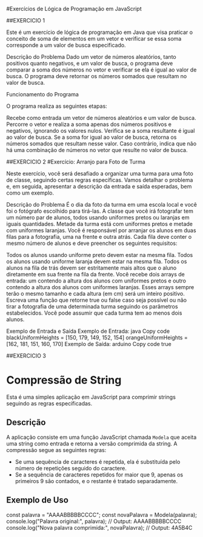 
#Exercícios de Lógica de Programação em JavaScript

##EXERCICIO 1

Este é um exercício de lógica de programação em Java que visa praticar o conceito de soma de elementos em um vetor e verificar se essa soma corresponde a um valor de busca especificado.

Descrição do Problema
Dado um vetor de números aleatórios, tanto positivos quanto negativos, e um valor de busca, o programa deve comparar a soma dos números no vetor e verificar se ela é igual ao valor de busca. 
O programa deve retornar os números somados que resultam no valor de busca.

Funcionamento do Programa

O programa realiza as seguintes etapas:

Recebe como entrada um vetor de números aleatórios e um valor de busca.
Percorre o vetor e realiza a soma apenas dos números positivos e negativos, ignorando os valores nulos.
Verifica se a soma resultante é igual ao valor de busca.
Se a soma for igual ao valor de busca, retorna os números somados que resultam nesse valor.
Caso contrário, indica que não há uma combinação de números no vetor que resulte no valor de busca.



##EXERCICIO 2
#Exercício: Arranjo para Foto de Turma

Neste exercício, você será desafiado a organizar uma turma para uma foto de classe, 
seguindo certas regras específicas. Vamos detalhar o problema e, em seguida, apresentar a descrição da entrada e saída esperadas, bem como um exemplo.

Descrição do Problema
É o dia da foto da turma em uma escola local e você foi o fotógrafo escolhido para tirá-las. A classe que você irá fotografar tem um número par de alunos, todos usando uniformes pretos ou laranjas em iguais quantidades. Metade da turma está com uniformes pretos e metade com uniformes laranjas. Você é responsável por arranjar os alunos em duas filas para a fotografia, uma na frente e outra atrás. Cada fila deve conter o mesmo número de alunos e deve preencher os seguintes requisitos:

Todos os alunos usando uniforme preto devem estar na mesma fila.
Todos os alunos usando uniforme laranja devem estar na mesma fila.
Todos os alunos na fila de trás devem ser estritamente mais altos que o aluno diretamente em sua frente na fila da frente.
Você recebe dois arrays de entrada: um contendo a altura dos alunos com uniformes pretos e outro contendo a altura dos alunos com uniformes laranjas. Esses arrays sempre terão o mesmo tamanho e cada altura (em cm) será um inteiro positivo. Escreva uma função que retorne true ou false caso seja possível ou não tirar a fotografia de uma determinada turma seguindo os parâmetros estabelecidos. Você pode assumir que cada turma tem ao menos dois alunos.

Exemplo de Entrada e Saída
Exemplo de Entrada:
java
Copy code
blackUniformHeights = [150, 179, 149, 152, 154] 
orangeUniformHeights = [162, 181, 151, 160, 170]
Exemplo de Saída:
arduino
Copy code
true


##EXERCICIO 3 

# Compressão de String

Esta é uma simples aplicação em JavaScript para comprimir strings seguindo as regras especificadas.

## Descrição

A aplicação consiste em uma função JavaScript chamada `Modela` que aceita uma string como entrada e retorna a versão comprimida da string. A compressão segue as seguintes regras:

- Se uma sequência de caracteres é repetida, ela é substituída pelo número de repetições seguido do caractere.
- Se a sequência de caracteres repetidos for maior que 9, apenas os primeiros 9 são contados, e o restante é tratado separadamente.

## Exemplo de Uso

const palavra = "AAAABBBBBCCCC";
const novaPalavra = Modela(palavra);
console.log("Palavra original:", palavra); // Output: AAAABBBBBCCCC
console.log("Nova palavra comprimida:", novaPalavra); // Output: 4A5B4C
